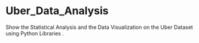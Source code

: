# Uber_Data_Analysis
Show the Statistical Analysis and the Data Visualization on the Uber Dataset using Python Libraries .

